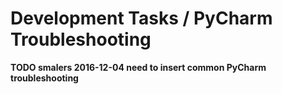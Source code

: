 # Development Tasks / PyCharm Troubleshooting

**TODO smalers 2016-12-04 need to insert common PyCharm troubleshooting**
